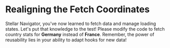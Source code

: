 # Realigning the Fetch Coordinates

Stellar Navigator, you've now learned to fetch data and manage loading states. Let's put that knowledge to the test! Please modify the code to fetch country stats for **Germany** instead of **France**. Remember, the power of reusability lies in your ability to adapt hooks for new data!